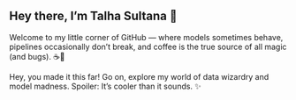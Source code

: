 

## Hey there, I’m Talha Sultana 👋

Welcome to my little corner of GitHub — where models sometimes behave, pipelines occasionally don’t break, and coffee is the true source of all magic (and bugs). ☕🤖
<!--
**sultanagit/Sultanagit** is a ✨ _special_ ✨ repository because its `README.md` (this file) appears on your GitHub profile.

Here are some ideas to get you started:

- 🔭 I’m currently building and fine-tuning machine learning models that aim to make life smarter (or at least my to-do list shorter).
- 🌱 Deep into MLOps, learning how to make AI systems reliable and production-ready, one deployment at a time.
- 👯 Looking to collaborate on projects where data meets code — and magic (mostly debugging) happens behind the scenes.
- 🤔 Need help with model tuning, deployment, or want to chat about the latest AI trends? I’m your go-to.
- 💬 Ask me about Python, AI, MLOps, or why “epoch” is my new favorite word (and not just because it sounds cool).
- 📫 Reach me at: talhasultana2003@gmail.com or by carrier pigeon (email preferred — pigeons can be slow).
- 😄 Pronouns: She/Her, but also ‘That girl who talks to her computer like it’s a coworker’.
- ⚡ Fun fact: I spend more time naming variables than deciding what to build.
-->

Hey, you made it this far! Go on, explore my world of data wizardry and model madness. Spoiler: It’s cooler than it sounds. ✨

